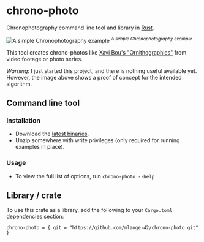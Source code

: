 # chrono-photo

Chronophotography command line tool and library in [Rust](https://www.rust-lang.org/).

![A simple Chronophotography example](https://user-images.githubusercontent.com/44003176/77975353-236da480-72fa-11ea-9ff9-5c110895fe5d.jpg)
<sup>_A simple Chronophotography example_</sup>

This tool creates chrono-photos like [Xavi Bou's "Ornithographies"](http://www.xavibou.com/) from video footage or photo series.

_Warning:_ I just started this project, and there is nothing useful available yet. However, the image above shows a proof of concept for the intended algorithm. 

## Command line tool

### Installation

* Download the [latest binaries](https://github.com/mlange-42/chrono-photo/releases/latest).
* Unzip somewhere with write privileges (only required for running examples in place).

### Usage

* To view the full list of options, run `chrono-photo --help`

## Library / crate

To use this crate as a library, add the following to your `Cargo.toml` dependencies section:
```
chrono-photo = { git = "https://github.com/mlange-42/chrono-photo.git" }
```
